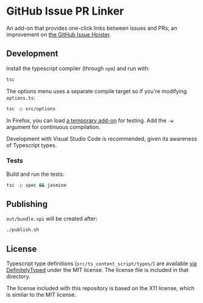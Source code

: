 # GitHub Issue PR Linker
An add-on that provides one-click links between issues and PRs; an improvement
on [the GitHub Issue Hoister][hoister].

## Development
Install the typescript compiler (through `npm`) and run with:
```sh
tsc
```

The options menu uses a separate compile target so if you're modifying `options.ts`:
```sh
tsc -p src/options
```

In Firefox, you can load [a temporary add-on][temp addon] for testing.
Add the `-w` argument for continuous compilation.

Development with Visual Studio Code is recommended, given its awareness of Typescript types.

### Tests
Build and run the tests:
```sh
tsc -p spec && jasmine
```

## Publishing
`out/bundle.xpi` will be created after:
```sh
./publish.sh
```

## License
Typescript type definitions (`src/ts_content_script/types/`) are available [via
DefinitelyTyped][typed] under the MIT license. The license file is included in that directory.

The license included with this repository is based on the X11 license, which is similar to the MIT license.

[hoister]: https://github.com/mcomella/github-issue-hoister
[typed]: https://github.com/DefinitelyTyped/DefinitelyTyped
[temp addon]: https://developer.mozilla.org/en-US/docs/Tools/about:debugging#Enabling_add-on_debugging
